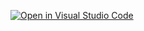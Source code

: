 [![Open in Visual Studio Code](https://open.vscode.dev/badges/open-in-vscode.svg)](https://open.vscode.devPraveenMalethiaserver.git)